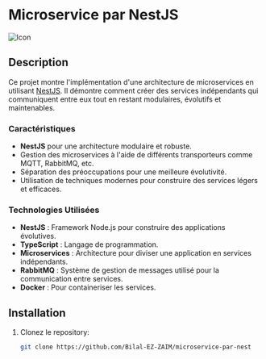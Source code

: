 # Microservice par NestJS

![Icon](https://img.icons8.com/ios/452/microservice.png)

## Description
Ce projet montre l'implémentation d'une architecture de microservices en utilisant [NestJS](https://nestjs.com/). Il démontre comment créer des services indépendants qui communiquent entre eux tout en restant modulaires, évolutifs et maintenables.

### Caractéristiques
- **NestJS** pour une architecture modulaire et robuste.
- Gestion des microservices à l'aide de différents transporteurs comme MQTT, RabbitMQ, etc.
- Séparation des préoccupations pour une meilleure évolutivité.
- Utilisation de techniques modernes pour construire des services légers et efficaces.

### Technologies Utilisées
- **NestJS** : Framework Node.js pour construire des applications évolutives.
- **TypeScript** : Langage de programmation.
- **Microservices** : Architecture pour diviser une application en services indépendants.
- **RabbitMQ** : Système de gestion de messages utilisé pour la communication entre services.
- **Docker** : Pour containeriser les services.

## Installation
1. Clonez le repository:
   ```bash
   git clone https://github.com/Bilal-EZ-ZAIM/microservice-par-nest